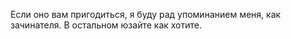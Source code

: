 Если оно вам пригодиться, я буду рад упоминанием меня, как зачинателя. В остальном юзайте как хотите.